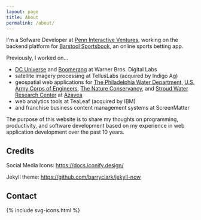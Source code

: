 ```yaml
---
layout: page
title: About
permalink: /about/
---
```


I'm a Sofware Developer at [Penn Interactive
Ventures](https://www.pngaming.com/), working on the backend platform for
[Barstool Sportsbook](https://barstoolsportsbook.com/), an online sports
betting app.

Previously, I worked on...

* [DC Universe](https://www.dcuniverse.com/) and
  [Boomerang](https://www.boomerang.com/) at Warner Bros. Digital Labs
* satellite imagery processing at TellusLabs (acquired by Indigo Ag)
* geospatial web applications for [The Philadelphia Water
  Department](https://www.phila.gov/water/pages/default.aspx), [U.S. Army Corps
  of Engineers](https://www.usace.army.mil/), [The Nature
  Conservancy](https://www.nature.org/en-us/), and [Stroud Water Research
  Center](https://stroudcenter.org/) at [Azavea](https://www.azavea.com/)
* web analytics tools at TeaLeaf (acquired by IBM)
* and franchise business content management systems at ScreenMatter

The purpose of this website is to share my thoughts on programming,
productivity, and software development based on my experience in web
application development over the past 10 years.

## Credits

Social Media Icons: <https://docs.iconify.design/>

Jekyll theme: <https://github.com/barryclark/jekyll-now>

## Contact

<div>{% include svg-icons.html %}</div>
